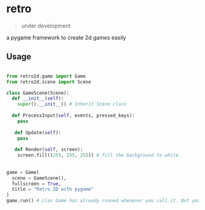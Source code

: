 # retro
> under development

a pygame framework to create 2d games easily

## Usage

```python

from retro2d.game import Game
from retro2d.scene import Scene

class GameScene(Scene):
  def __init__(self):
    super().__init__() # Inherit Scene class
    
  def ProcessInput(self, events, pressed_keys):
    pass
    
   def Update(self):
    pass
    
   def Render(self, screen):
    screen.fill((255, 255, 255)) # fill the background to white
    
    
game = Game(
  scene = GameScene(),
  fullscreen = True,
  title = "Retro 2D with pygame"
)
game.run() # clas Game has already runned whenever you call it. But you can use game.run() as well.

```
